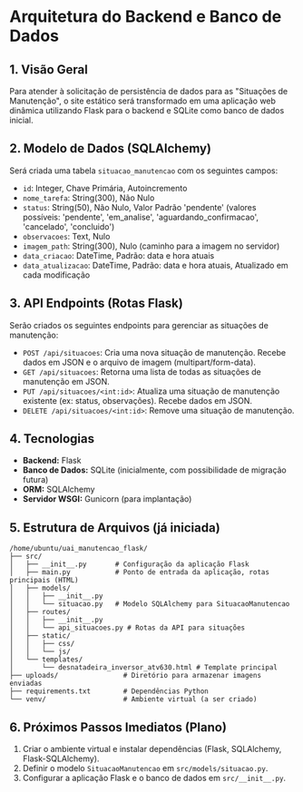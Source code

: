 # Arquitetura do Backend e Banco de Dados

## 1. Visão Geral
Para atender à solicitação de persistência de dados para as "Situações de Manutenção", o site estático será transformado em uma aplicação web dinâmica utilizando Flask para o backend e SQLite como banco de dados inicial.

## 2. Modelo de Dados (SQLAlchemy)
Será criada uma tabela `situacao_manutencao` com os seguintes campos:
- `id`: Integer, Chave Primária, Autoincremento
- `nome_tarefa`: String(300), Não Nulo
- `status`: String(50), Não Nulo, Valor Padrão 'pendente' (valores possíveis: 'pendente', 'em_analise', 'aguardando_confirmacao', 'cancelado', 'concluido')
- `observacoes`: Text, Nulo
- `imagem_path`: String(300), Nulo (caminho para a imagem no servidor)
- `data_criacao`: DateTime, Padrão: data e hora atuais
- `data_atualizacao`: DateTime, Padrão: data e hora atuais, Atualizado em cada modificação

## 3. API Endpoints (Rotas Flask)
Serão criados os seguintes endpoints para gerenciar as situações de manutenção:
- `POST /api/situacoes`: Cria uma nova situação de manutenção. Recebe dados em JSON e o arquivo de imagem (multipart/form-data).
- `GET /api/situacoes`: Retorna uma lista de todas as situações de manutenção em JSON.
- `PUT /api/situacoes/<int:id>`: Atualiza uma situação de manutenção existente (ex: status, observações). Recebe dados em JSON.
- `DELETE /api/situacoes/<int:id>`: Remove uma situação de manutenção.

## 4. Tecnologias
- **Backend:** Flask
- **Banco de Dados:** SQLite (inicialmente, com possibilidade de migração futura)
- **ORM:** SQLAlchemy
- **Servidor WSGI:** Gunicorn (para implantação)

## 5. Estrutura de Arquivos (já iniciada)
```
/home/ubuntu/uai_manutencao_flask/
├── src/
│   ├── __init__.py       # Configuração da aplicação Flask
│   ├── main.py           # Ponto de entrada da aplicação, rotas principais (HTML)
│   ├── models/
│   │   ├── __init__.py
│   │   └── situacao.py   # Modelo SQLAlchemy para SituacaoManutencao
│   ├── routes/
│   │   ├── __init__.py
│   │   └── api_situacoes.py # Rotas da API para situações
│   ├── static/
│   │   ├── css/
│   │   └── js/
│   └── templates/
│       └── desnatadeira_inversor_atv630.html # Template principal
├── uploads/                # Diretório para armazenar imagens enviadas
├── requirements.txt        # Dependências Python
└── venv/                   # Ambiente virtual (a ser criado)
```

## 6. Próximos Passos Imediatos (Plano)
1.  Criar o ambiente virtual e instalar dependências (Flask, SQLAlchemy, Flask-SQLAlchemy).
2.  Definir o modelo `SituacaoManutencao` em `src/models/situacao.py`.
3.  Configurar a aplicação Flask e o banco de dados em `src/__init__.py`.


